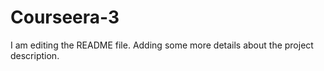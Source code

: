 # Courseera-3
I am editing the README file. Adding some more details about the project description.
